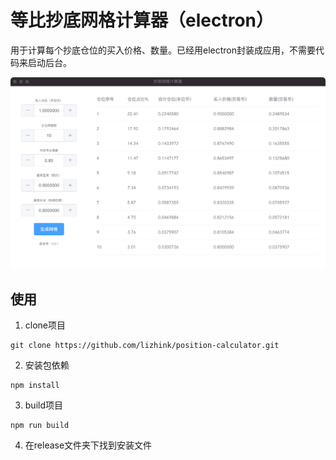 # 等比抄底网格计算器（electron）
用于计算每个抄底仓位的买入价格、数量。已经用electron封装成应用，不需要代码来启动后台。

![use](./screenshot/1.png)

## 使用
1. clone项目
```
git clone https://github.com/lizhink/position-calculator.git
```

2. 安装包依赖
```
npm install
```

3. build项目
```
npm run build
```

4. 在release文件夹下找到安装文件